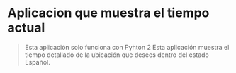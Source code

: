 # Aplicacion que muestra el tiempo actual
> Esta aplicación solo funciona con Pyhton 2
Esta aplicación muestra el tiempo detallado de la ubicación que desees dentro del estado Español.
